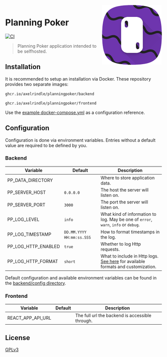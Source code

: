 <img src="./art/icon/web/icon-192.png" alt="icon" align="right" />

# Planning Poker

[![CI](https://github.com/axelrindle/planningpoker/actions/workflows/ci.yml/badge.svg)](https://github.com/axelrindle/planningpoker/actions/workflows/ci.yml)

> Planning Poker application intended to be selfhosted.

## Installation

It is recommended to setup an installation via Docker. These repository provides two separate images:

```
ghcr.io/axelrindle/planningpoker/backend
```

```
ghcr.io/axelrindle/planningpoker/frontend
```

Use the [example docker-compose.yml](https://github.com/axelrindle/planningpoker/blob/main/docker/docker-compose.yml) as a configuration reference.

## Configuration

Configuration is done via environment variables. Entries without a default value are required to be defined by you.

### Backend

| Variable            | Default                   | Description                                                                                                                               |
| ------------------- | ------------------------- | ----------------------------------------------------------------------------------------------------------------------------------------- |
| PP_DATA_DIRECTORY   |                           | Where to store application data.                                                                                                          |
| PP_SERVER_HOST      | `0.0.0.0`                 | The host the server will listen on.                                                                                                       |
| PP_SERVER_PORT      | `3000`                    | The port the server will listen on.                                                                                                       |
| PP_LOG_LEVEL        | `info`                    | What kind of information to log. May be one of `error`, `warn`, `info` or `debug`.                                                        |
| PP_LOG_TIMESTAMP    | `DD.MM.YYYY HH:mm:ss.SSS` | How to format timestamps in the log.                                                                                                      |
| PP_LOG_HTTP_ENABLED | `true`                    | Whether to log Http requests.                                                                                                             |
| PP_LOG_HTTP_FORMAT  | `short`                   | What to include in Http logs. [See here](https://github.com/expressjs/morgan#predefined-formats) for available formats and customization. |

Default configuration and available environment variables can be found in the [backend/config directory](https://github.com/axelrindle/planningpoker/tree/main/packages/backend/config).

### Frontend

| Variable          | Default | Description                                     |
| ----------------- | ------- | ----------------------------------------------- |
| REACT_APP_API_URL |         | The full url the backend is accessible through. |

## License

[GPLv3](LICENSE)
